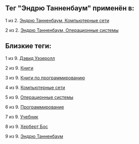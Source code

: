 ## Тег "Эндрю Танненбаум" применён в:

1 из 2. [Эндрю Танненбаум, Компьютерные сети](../Книги/Программирование/Эндрю%20Танненбаум%20-%20Компьютерные%20сети.md)

2 из 2. [Эндрю Танненбаум, Операционные системы](../Книги/Программирование/Эндрю%20Танненбаум%20-%20Операционные%20системы.md)

## Близкие теги:

1 из 9. [Дэвид Уэзеролл](./Дэвид%20Уэзеролл.md)

2 из 9. [Книги](./Книги.md)

3 из 9. [Книги по программированию](./Книги%20по%20программированию.md)

4 из 9. [Компьютерные сети](./Компьютерные%20сети.md)

5 из 9. [Операционные системы](./Операционные%20системы.md)

6 из 9. [Программирование](./Программирование.md)

7 из 9. [Учебник](./Учебник.md)

8 из 9. [Херберт Бос](./Херберт%20Бос.md)

9 из 9. [Эндрю Танненбаум](./Эндрю%20Танненбаум.md)

